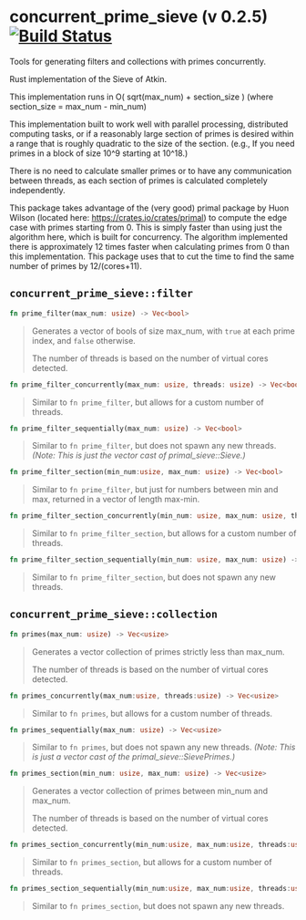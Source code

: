 
# concurrent_prime_sieve (v 0.2.5) [![Build Status](https://travis-ci.org/FrogBomb/prime_sieve.svg?branch=master)](https://travis-ci.org/FrogBomb/prime_sieve)
Tools for generating filters and collections with primes concurrently.

Rust implementation of the Sieve of Atkin.

This implementation runs in O( sqrt(max_num) + section_size )
(where section_size = max_num - min_num)

This implementation built to work well with parallel processing, distributed computing tasks, or if a reasonably large section of primes is desired within a range that is roughly quadratic to the size of the section. (e.g., If you need primes in a block of size 10^9 starting at 10^18.)

There is no need to calculate smaller primes or to have any communication between threads, as each section of primes is calculated completely independently.

This package takes advantage of the (very good) primal package by Huon Wilson (located here: https://crates.io/crates/primal) to compute the edge case with primes starting from 0. This is simply faster than using just the algorithm here, which is built for concurrency. The algorithm implemented there is approximately 12 times faster when calculating primes from 0 than this implementation. This package uses that to cut the time to find the same number of primes by 12/(cores+11).

## `concurrent_prime_sieve::filter`
```Rust
fn prime_filter(max_num: usize) -> Vec<bool>
```
>Generates a vector of bools of size max_num, with `true` at each prime index, and `false` otherwise.
>
>The number of threads is based on the number of virtual cores detected.

```Rust
fn prime_filter_concurrently(max_num: usize, threads: usize) -> Vec<bool>
```
>Similar to `fn prime_filter`, but allows for a custom number of threads.

```Rust
fn prime_filter_sequentially(max_num: usize) -> Vec<bool>
```
>Similar to `fn prime_filter`, but does not spawn any new threads.
> _(Note: This is just the vector cast of primal_sieve::Sieve.)_

```Rust
fn prime_filter_section(min_num:usize, max_num: usize) -> Vec<bool>
```
>Similar to `fn prime_filter`, but just for numbers between min and max, returned in a vector of length max-min.

```Rust
fn prime_filter_section_concurrently(min_num: usize, max_num: usize, threads: usize) -> Vec<bool>
```
>Similar to `fn prime_filter_section`, but allows for a custom number of threads.

```Rust
fn prime_filter_section_sequentially(min_num: usize, max_num: usize) -> Vec<bool>
```
>Similar to `fn prime_filter_section`, but does not spawn any new threads.

## `concurrent_prime_sieve::collection`
```Rust
fn primes(max_num: usize) -> Vec<usize>
```
>Generates a vector collection of primes strictly less than max_num.
>
>The number of threads is based on the number of virtual cores detected.

```Rust
fn primes_concurrently(max_num:usize, threads:usize) -> Vec<usize>
```
>Similar to `fn primes`, but allows for a custom number of threads.

```Rust
fn primes_sequentially(max_num: usize) -> Vec<usize>
```
>Similar to `fn primes`, but does not spawn any new threads.
> _(Note: This is just a vector cast of the primal_sieve::SievePrimes.)_

```Rust
fn primes_section(min_num: usize, max_num: usize) -> Vec<usize>
```
>Generates a vector collection of primes between min_num and max_num.
>
>The number of threads is based on the number of virtual cores detected.

```Rust
fn primes_section_concurrently(min_num:usize, max_num:usize, threads:usize) -> Vec<usize>
```
>Similar to `fn primes_section`, but allows for a custom number of threads.

```Rust
fn primes_section_sequentially(min_num:usize, max_num:usize, threads:usize) -> Vec<usize>
```
>Similar to `fn primes_section`, but does not spawn any new threads.

